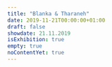 ```yaml
---
title: "Blanka & Tharaneh"
date: 2019-11-21T00:00:00+01:00
draft: false
showdate: 21.11.2019
isExhibition: true
empty: true
noContentYet: true
---
```

